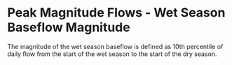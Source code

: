 # Peak Magnitude Flows - Wet Season Baseflow Magnitude

The magnitude of the wet season baseflow is defined as 10th percentile of daily flow from the start of the wet season to the start of the dry season. 

